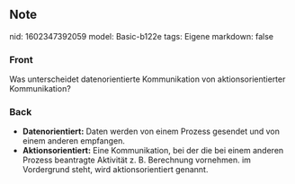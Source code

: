 ## Note
nid: 1602347392059
model: Basic-b122e
tags: Eigene
markdown: false

### Front
Was unterscheidet datenorientierte Kommunikation von aktionsorientierter Kommunikation?

### Back
<ul>
<li><strong>Datenorientiert:</strong> Daten werden von einem Prozess gesendet und von einem anderen empfangen.</li>
<li><strong>Aktionsorientiert:</strong> Eine Kommunikation, bei der die bei einem anderen Prozess beantragte Aktivität z. B. Berechnung vornehmen. im Vordergrund steht, wird aktionsorientiert genannt.</li></ul>
